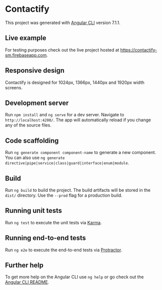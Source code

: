 # Contactify

This project was generated with [Angular CLI](https://github.com/angular/angular-cli) version 7.1.1.

## Live example
For testing purposes check out the live project hosted at https://contactify-sm.firebaseapp.com.

## Responsive design

Contactify is designed for 1024px, 1366px, 1440px and 1920px width screens.

## Development server

Run `npm install` and `ng serve` for a dev server. Navigate to `http://localhost:4200/`. The app will automatically reload if you change any of the source files.

## Code scaffolding

Run `ng generate component component-name` to generate a new component. You can also use `ng generate directive|pipe|service|class|guard|interface|enum|module`.

## Build

Run `ng build` to build the project. The build artifacts will be stored in the `dist/` directory. Use the `--prod` flag for a production build.

## Running unit tests

Run `ng test` to execute the unit tests via [Karma](https://karma-runner.github.io).

## Running end-to-end tests

Run `ng e2e` to execute the end-to-end tests via [Protractor](http://www.protractortest.org/).

## Further help

To get more help on the Angular CLI use `ng help` or go check out the [Angular CLI README](https://github.com/angular/angular-cli/blob/master/README.md).

